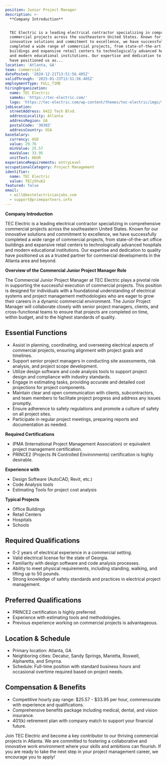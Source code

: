 ```yaml
---
position: Junior Project Manager
description: >-
  **Company Introduction**


  TEC Electric is a leading electrical contractor specializing in comprehensive
  commercial projects across the southeastern United States. Known for our
  innovative solutions and commitment to excellence, we have successfully
  completed a wide range of commercial projects, from state-of-the-art office
  buildings and expansive retail centers to technologically advanced hospitals
  and modern educational institutions. Our expertise and dedication to quality
  have positioned us as...
location: 'Atlanta, GA'
team: Commercial
datePosted: '2024-12-21T13:51:56.405Z'
validThrough: '2025-01-23T13:51:56.405Z'
employmentType: FULL_TIME
hiringOrganization:
  name: TEC Electric
  sameAs: 'https://tec-electric.com/'
  logo: 'https://tec-electric.com/wp-content/themes/tec-electric/imgs/tec-logo.png'
jobLocation:
  streetAddress: 8422 Tech Blvd.
  addressLocality: Atlanta
  addressRegion: GA
  postalCode: '30303'
  addressCountry: USA
baseSalary:
  currency: USD
  value: 29.76
  minValue: 25.57
  maxValue: 33.95
  unitText: HOUR
experienceRequirements: entryLevel
occupationalCategory: Project Management
identifier:
  name: TEC Electric
  value: TECz5hu62
featured: false
email:
  - will@bestelectricianjobs.com
  - support@primepartners.info
---
```




**Company Introduction**

TEC Electric is a leading electrical contractor specializing in comprehensive commercial projects across the southeastern United States. Known for our innovative solutions and commitment to excellence, we have successfully completed a wide range of commercial projects, from state-of-the-art office buildings and expansive retail centers to technologically advanced hospitals and modern educational institutions. Our expertise and dedication to quality have positioned us as a trusted partner for commercial developments in the Atlanta area and beyond.

**Overview of the Commercial Junior Project Manager Role**

The Commercial Junior Project Manager at TEC Electric plays a pivotal role in supporting the successful execution of commercial projects. This position is designed for individuals with a foundational understanding of electrical systems and project management methodologies who are eager to grow their careers in a dynamic commercial environment. The Junior Project Manager will collaborate closely with senior project managers, clients, and cross-functional teams to ensure that projects are completed on time, within budget, and to the highest standards of quality.

## Essential Functions

- Assist in planning, coordinating, and overseeing electrical aspects of commercial projects, ensuring alignment with project goals and timelines.
- Support senior project managers in conducting site assessments, risk analysis, and project scope development.
- Utilize design software and code analysis tools to support project design and compliance with industry standards.
- Engage in estimating tasks, providing accurate and detailed cost projections for project components.
- Maintain clear and open communication with clients, subcontractors, and team members to facilitate project progress and address any issues promptly.
- Ensure adherence to safety regulations and promote a culture of safety on all project sites.
- Participate in regular project meetings, preparing reports and documentation as needed.

**Required Certifications**

- IPMA (International Project Management Association) or equivalent project management certification.
- PRINCE2 (Projects IN Controlled Environments) certification is highly desirable.

**Experience with**

- Design Software (AutoCAD, Revit, etc.)
- Code Analysis tools
- Estimating Tools for project cost analysis

**Typical Projects**

- Office Buildings
- Retail Centers
- Hospitals
- Schools

## Required Qualifications

- 0-2 years of electrical experience in a commercial setting.
- Valid electrical license for the state of Georgia.
- Familiarity with design software and code analysis processes.
- Ability to meet physical requirements, including standing, walking, and lifting up to 50 pounds.
- Strong knowledge of safety standards and practices in electrical project management.

## Preferred Qualifications

- PRINCE2 certification is highly preferred.
- Experience with estimating tools and methodologies.
- Previous experience working on commercial projects is advantageous.

## Location & Schedule

- Primary location: Atlanta, GA
- Neighboring cities: Decatur, Sandy Springs, Marietta, Roswell, Alpharetta, and Smyrna.
- Schedule: Full-time position with standard business hours and occasional overtime required based on project needs.

## Compensation & Benefits

- Competitive hourly pay range: $25.57 - $33.95 per hour, commensurate with experience and qualifications.
- Comprehensive benefits package including medical, dental, and vision insurance.
- 401(k) retirement plan with company match to support your financial future.

Join TEC Electric and become a key contributor to our thriving commercial projects in Atlanta. We are committed to fostering a collaborative and innovative work environment where your skills and ambitions can flourish. If you are ready to take the next step in your project management career, we encourage you to apply!
